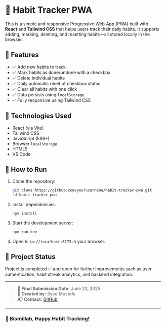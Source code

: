 # 🧠 Habit Tracker PWA

This is a simple and responsive Progressive Web App (PWA) built with **React** and **Tailwind CSS** that helps users track their daily habits. It supports adding, marking, deleting, and resetting habits—all stored locally in the browser.

## 📌 Features

- ✅ Add new habits to track
- ✅ Mark habits as done/undone with a checkbox
- ✅ Delete individual habits
- ✅ Daily automatic reset of checkbox status
- ✅ Clear all habits with one click
- ✅ Data persists using `localStorage`
- ✅ Fully responsive using Tailwind CSS

## 🚀 Technologies Used

- React (via Vite)
- Tailwind CSS
- JavaScript (ES6+)
- Browser `localStorage`
- HTML5
- VS Code

## 📂 How to Run

1. Clone the repository:
   ```bash
   git clone https://github.com/yourusername/habit-tracker-pwa.git
   cd habit-tracker-pwa
   ```

2. Install dependencies:
   ```bash
   npm install
   ```

3. Start the development server:
   ```bash
   npm run dev
   ```

4. Open `http://localhost:5173` in your browser.


## 📅 Project Status

Project is completed ✅ and open for further improvements such as user authentication, habit streak analytics, and backend integration.

---

> 🧾 **Final Submission Date:** June 20, 2025  
> 📁 **Created by:** Syed Mustafa  
> 📬 **Contact:** [GitHub](https://github.com/Mustafa-Gith)

---

### 🕋 Bismillah, Happy Habit Tracking!

